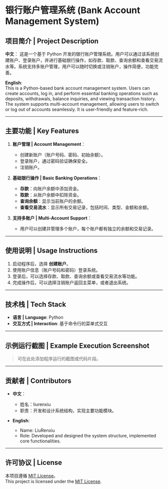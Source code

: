 # 银行账户管理系统 (Bank Account Management System)

## 项目简介 | Project Description

**中文**：
这是一个基于 Python 开发的银行账户管理系统。用户可以通过该系统创建账户、登录账户，并进行基础银行操作，如存款、取款、查询余额和查看交易流水等。系统支持多账户管理，用户可以随时切换或注销账户，操作简便，功能完善。

**English**:  
This is a Python-based bank account management system. Users can create accounts, log in, and perform essential banking operations such as deposits, withdrawals, balance inquiries, and viewing transaction history. The system supports multi-account management, allowing users to switch or log out of accounts seamlessly. It is user-friendly and feature-rich.

---

## 主要功能 | Key Features

1. **账户管理 | Account Management**：
   - 创建新账户（账户号码、密码、初始余额）。
   - 登录账户，通过密码验证确保安全。
   - 注销账户。

2. **基础银行操作 | Basic Banking Operations**：
   - **存款**：向账户余额中添加资金。
   - **取款**：从账户余额中扣除资金。
   - **查询余额**：显示当前账户的余额。
   - **查看交易流水**：显示所有交易记录，包括时间、类型、金额和余额。

3. **支持多账户 | Multi-Account Support**：
   - 用户可以创建并管理多个账户，每个账户都有独立的余额和交易记录。

---

## 使用说明 | Usage Instructions

1. 启动程序后，选择 **创建账户**。
2. 使用账户信息（账户号码和密码）登录系统。
3. 登录后，可以选择存款、取款、查询余额或查看交易流水等功能。
4. 完成操作后，可以选择注销账户返回主菜单，或者退出系统。

---

## 技术栈 | Tech Stack

- **语言 | Language**: Python
- **交互方式 | Interaction**: 基于命令行的菜单式交互

---

## 示例运行截图 | Example Execution Screenshot

> 可在此处添加程序运行的截图或代码片段。

---

## 贡献者 | Contributors

- **中文**：
  - 姓名：liurenxiu  
  - 职责：开发和设计系统结构，实现主要功能模块。
  
- **English**:  
  - Name: LiuRenxiu  
  - Role: Developed and designed the system structure, implemented core functionalities.

---

## 许可协议 | License

本项目遵循 [MIT License](https://opensource.org/licenses/MIT)。  
This project is licensed under the [MIT License](https://opensource.org/licenses/MIT).
